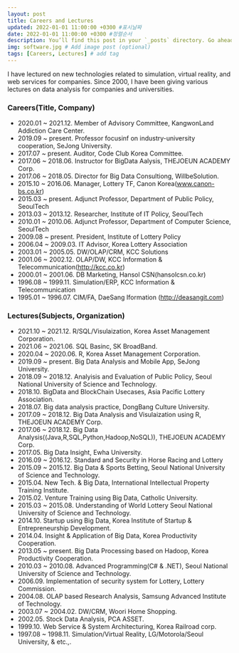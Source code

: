 ```yaml
---
layout: post
title: Careers and Lectures
updated: 2022-01-01 11:00:00 +0300 #표시날짜
date: 2022-01-01 11:00:00 +0300 #정렬순서
description: You’ll find this post in your `_posts` directory. Go ahead and edit it and re-build the site to see your changes. # Add post description (optional)
img: software.jpg # Add image post (optional)
tags: [Careers, Lectures] # add tag
---
```


I have lectured on new technologies related to simulation, virtual reality, and web services for companies. Since 2000, I have been giving various lectures on data analysis for companies and universities.

### Careers(Title, Company)
* 2020.01 ~ 2021.12\. Member of Advisory Committee, 	KangwonLand Addiction Care Center.
* 2019.09 ~ present\. Professor focusinf on industry-university cooperation, SeJong University.
* 2017.07 ~ present\. Auditor, Code Club Korea Committee.
* 2017.06 ~ 2018.06\. Instructor for BigData Aalysis, THEJOEUN ACADEMY Corp.
* 2017.06 ~ 2018.05\. Director for Big Data Consultiong, WillbeSolution.
* 2015.10 ~ 2016.06\. Manager, Lottery TF, Canon Korea(www.canon-bs.co.kr) 
* 2015.03 ~ present\. Adjunct Professor, Department of Public Policy, SeoulTech 
* 2013.03 ~ 2013.12\. Researcher, Institute of IT Policy, SeoulTech
* 2010.01 ~ 2010.06\. Adjunct Professor, Department of Computer Science, SeoulTech 
* 2009.08 ~ present\. President, Institute of Lottery Policy
* 2006.04 ~ 2009.03\. IT Advisor, Korea Lottery Association 
* 2003.01 ~ 2005.05\. DW/OLAP/CRM, KCC Solutions
* 2001.06 ~ 2002.12\. OLAP/DW, KCC Information & Telecommunication(http://kcc.co.kr) 
* 2000.01 ~ 2001.06\. DB Marketing, Hansol CSN(hansolcsn.co.kr)
* 1996.08 ~ 1999.11\. Simulation/ERP, KCC Information & Telecommunication 
* 1995.01 ~ 1996.07\. CIM/FA, DaeSang Iformation (http://deasangit.com)

### Lectures(Subjects, Organization)
* 2021.10 ~ 2021.12\. R/SQL/Visulaization, Korea Asset Management Corporation.
* 2021.06 ~ 2021.06\. SQL Basinc, SK BroadBand.
* 2020.04 ~ 2020.06\. R, Korea Asset Management Corporation.
* 2019.09 ~ present\. Big Data Analysis and Mobile App, SeJong University.
* 2018.09 ~ 2018.12\. Analyisis and Evaluation of Public Policy, Seoul National University of Science and Technology.
* 2018.10\.           BigData and BlockChain Usecases, Asia Pacific Lottery Association.
* 2018.07\.	          Big data analysis practice, DongBang Culture University.
* 2017.09 ~ 2018.12\. Big Data Analysis and Visulaization using R, THEJOEUN ACADEMY Corp.
* 2017.06 ~ 2018.12\. Big Data Analysis((Java,R,SQL,Python,Hadoop,NoSQL)), THEJOEUN ACADEMY Corp.
* 2017.05.  	      Big Data Insight, Ewha University.
* 2016.09 ~ 2016.12\. Standard and Security in Horse Racing and Lottery 
* 2015.09 ~ 2015.12\. Big Data & Sports Betting, Seoul National University of Science and Technology.
* 2015.04\.           New Tech. & Big Data, International Intellectual Property Training Institute. 
* 2015.02\.	          Venture Training using Big Data, Catholic University.
* 2015.03 ~ 2015.08\. Understanding of World Lottery Seoul National University of Science and Technology.
* 2014.10\.           Startup using Big Data, Korea Institute of Startup & Entrepreneurship Development.
* 2014.04\.           Insight & Application of Big Data, Korea Productivity Cooperation.
* 2013.05 ~ present\. Big Data Processing based on Hadoop, Korea Productivity Cooperation.
* 2010.03 ~ 2010.08\. Advanced Programming(C# & .NET), Seoul National University of Science and Technology.
* 2006.09\.           Implementation of security system for Lottery, Lottery Commission.
* 2004.08\.           OLAP based Research Analysis, Samsung Advanced Institute of Technology.
* 2003.07 ~ 2004.02\. DW/CRM, Woori Home Shopping.
* 2002.05\.           Stock Data Analysis, PCA ASSET.
* 1999.10\.           Web Service & System Architecturing, Korea Railroad corp.
* 1997.08 ~ 1998.11\. Simulation/Virtual Reality, LG/Motorola/Seoul University, & etc.,.